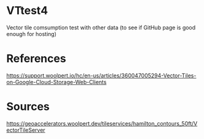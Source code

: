 # VTtest4
Vector tile comsumption test with other data (to see if GitHub page is good enough for hosting)

# References
https://support.woolpert.io/hc/en-us/articles/360047005294-Vector-Tiles-on-Google-Cloud-Storage-Web-Clients  

# Sources
https://geoaccelerators.woolpert.dev/tileservices/hamilton_contours_50ft/VectorTileServer


